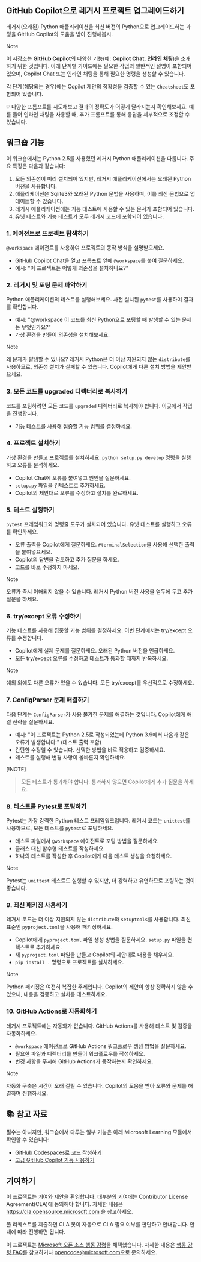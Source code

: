 ## GitHub Copilot으로 레거시 프로젝트 업그레이드하기

레거시(오래된) Python 애플리케이션을 최신 버전의 Python으로 업그레이드하는 과정을 GitHub Copilot의 도움을 받아 진행해봅시.

> [!NOTE]
> 이 저장소는 **GitHub Copilot**의 다양한 기능(예: **Copilot Chat**, **인라인 채팅**)을 소개하기 위한 것입니다. 아래 단계별 가이드에는 필요한 작업의 일반적인 설명이 포함되어 있으며, Copilot Chat 또는 인라인 채팅을 통해 필요한 명령을 생성할 수 있습니다.
>
> 각 단계(해당되는 경우)에는 Copilot 제안의 정확성을 검증할 수 있는 `Cheatsheet`도 포함되어 있습니다.
>
> 💡 다양한 프롬프트를 시도해보고 결과의 정확도가 어떻게 달라지는지 확인해보세요. 예를 들어 인라인 채팅을 사용할 때, 추가 프롬프트를 통해 응답을 세부적으로 조정할 수 있습니다.

## 워크숍 기능

이 워크숍에서는 Python 2.5를 사용했던 레거시 Python 애플리케이션을 다룹니다. 주요 특징은 다음과 같습니다:

1. 모든 의존성이 미리 설치되어 있지만, 레거시 애플리케이션에서는 오래된 Python 버전을 사용합니다.
2. 애플리케이션은 Sqlite3와 오래된 Python 문법을 사용하며, 이를 최신 문법으로 업데이트할 수 있습니다.
3. 레거시 애플리케이션에는 기능 테스트에 사용할 수 있는 문서가 포함되어 있습니다.
4. 유닛 테스트와 기능 테스트가 모두 레거시 코드에 포함되어 있습니다.

### 1. 에이전트로 프로젝트 탐색하기

`@workspace` 에이전트를 사용하여 프로젝트의 동작 방식을 설명받으세요.

- GitHub Copilot Chat을 열고 프롬프트 앞에 `@workspace`를 붙여 질문하세요.
- 예시: "이 프로젝트는 어떻게 의존성을 설치하나요?"

### 2. 레거시 및 포팅 문제 파악하기

Python 애플리케이션의 테스트를 실행해보세요. 사전 설치된 `pytest`를 사용하여 결과를 확인합니다.

- 예시: "@workspace 이 코드를 최신 Python으로 포팅할 때 발생할 수 있는 문제는 무엇인가요?"
- 가상 환경을 만들어 의존성을 설치해보세요.

> [!NOTE]
> 왜 문제가 발생할 수 있나요? 레거시 Python은 더 이상 지원되지 않는 `distribute`를 사용하므로, 의존성 설치가 실패할 수 있습니다. Copilot에게 다른 설치 방법을 제안받으세요.

### 3. 모든 코드를 upgraded 디렉터리로 복사하기

코드를 포팅하려면 모든 코드를 `upgraded` 디렉터리로 복사해야 합니다. 이곳에서 작업을 진행합니다.

- 기능 테스트를 사용해 집중할 기능 범위를 결정하세요.

### 4. 프로젝트 설치하기

가상 환경을 만들고 프로젝트를 설치하세요. `python setup.py develop` 명령을 실행하고 오류를 분석하세요.

- Copilot Chat에 오류를 붙여넣고 원인을 질문하세요.
- `setup.py` 파일을 컨텍스트로 추가하세요.
- Copilot의 제안대로 오류를 수정하고 설치를 완료하세요.

### 5. 테스트 실행하기

`pytest` 프레임워크와 명령줄 도구가 설치되어 있습니다. 유닛 테스트를 실행하고 오류를 확인하세요.

- 오류 출력을 Copilot에게 질문하세요. `#terminalSelection`을 사용해 선택한 출력을 붙여넣으세요.
- Copilot의 답변을 검토하고 추가 질문을 하세요.
- 코드를 바로 수정하지 마세요.

> [!NOTE]
> 오류가 즉시 이해되지 않을 수 있습니다. 레거시 Python 버전 사용을 염두에 두고 추가 질문을 하세요.

### 6. try/except 오류 수정하기

기능 테스트를 사용해 집중할 기능 범위를 결정하세요. 이번 단계에서는 try/except 오류를 수정합니다.

- Copilot에게 실제 문제를 질문하세요. 오래된 Python 버전을 언급하세요.
- 모든 try/except 오류를 수정하고 테스트가 통과할 때까지 반복하세요.

> [!NOTE]
> 예외 외에도 다른 오류가 있을 수 있습니다. 모든 try/except를 우선적으로 수정하세요.

### 7. ConfigParser 문제 해결하기

다음 단계는 `ConfigParser`가 사용 불가한 문제를 해결하는 것입니다. Copilot에게 해결 전략을 질문하세요.

- 예시: "이 프로젝트는 Python 2.5로 작성되었는데 Python 3.9에서 다음과 같은 오류가 발생합니다:" (테스트 출력 포함)
- 간단한 수정일 수 있습니다. 선택한 방법을 바로 적용하고 검증하세요.
- 테스트를 실행해 변경 사항이 올바른지 확인하세요.

[!NOTE]
> 모든 테스트가 통과해야 합니다. 통과하지 않으면 Copilot에게 추가 질문을 하세요.

### 8. 테스트를 Pytest로 포팅하기

Pytest는 가장 강력한 Python 테스트 프레임워크입니다. 레거시 코드는 `unittest`를 사용하므로, 모든 테스트를 `pytest`로 포팅하세요.

- 테스트 파일에서 `@workspace` 에이전트로 포팅 방법을 질문하세요.
- 클래스 대신 함수형 테스트를 작성하세요.
- 하나의 테스트를 작성한 후 Copilot에게 다음 테스트 생성을 요청하세요.

> [!NOTE]
> Pytest는 `unittest` 테스트도 실행할 수 있지만, 더 강력하고 유연하므로 포팅하는 것이 좋습니다.

### 9. 최신 패키징 사용하기

레거시 코드는 더 이상 지원되지 않는 `distribute`와 `setuptools`를 사용합니다. 최신 표준인 `pyproject.toml`을 사용해 패키징하세요.

- Copilot에게 `pyproject.toml` 파일 생성 방법을 질문하세요. `setup.py` 파일을 컨텍스트로 추가하세요.
- 새 `pyproject.toml` 파일을 만들고 Copilot의 제안대로 내용을 채우세요.
- `pip install .` 명령으로 프로젝트를 설치하세요.

> [!NOTE]
> Python 패키징은 여전히 복잡한 주제입니다. Copilot의 제안이 항상 정확하지 않을 수 있으니, 내용을 검증하고 설치를 테스트하세요.

### 10. GitHub Actions로 자동화하기

레거시 프로젝트에는 자동화가 없습니다. GitHub Actions를 사용해 테스트 및 검증을 자동화하세요.

- `@workspace` 에이전트로 GitHub Actions 워크플로우 생성 방법을 질문하세요.
- 필요한 파일과 디렉터리를 만들어 워크플로우를 작성하세요.
- 변경 사항을 푸시해 GitHub Actions가 동작하는지 확인하세요.

> [!NOTE]
> 자동화 구축은 시간이 오래 걸릴 수 있습니다. Copilot의 도움을 받아 오류와 문제를 해결하며 진행하세요.

## :books: 참고 자료

필수는 아니지만, 워크숍에서 다루는 일부 기능은 아래 Microsoft Learning 모듈에서 확인할 수 있습니다:

- [GitHub Codespaces로 코드 작성하기](https://learn.microsoft.com/training/modules/code-with-github-codespaces/)
- [고급 GitHub Copilot 기능 사용하기](https://learn.microsoft.com/training/modules/advanced-github-copilot/)

## 기여하기

이 프로젝트는 기여와 제안을 환영합니다. 대부분의 기여에는 Contributor License Agreement(CLA)에 동의해야 합니다. 자세한 내용은 https://cla.opensource.microsoft.com 을 참고하세요.

풀 리퀘스트를 제출하면 CLA 봇이 자동으로 CLA 필요 여부를 판단하고 안내합니다. 안내에 따라 진행하면 됩니다.

이 프로젝트는 [Microsoft 오픈 소스 행동 강령](https://opensource.microsoft.com/codeofconduct/)을 채택했습니다. 자세한 내용은 [행동 강령 FAQ](https://opensource.microsoft.com/codeofconduct/faq/)를 참고하거나 [opencode@microsoft.com](mailto:opencode@microsoft.com)으로 문의하세요.
